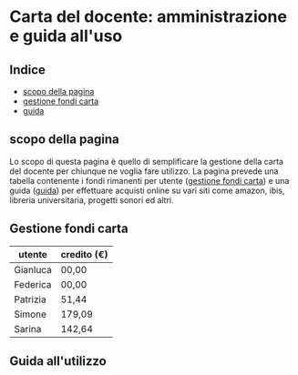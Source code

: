 # Carta del docente: amministrazione e guida all'uso


## Indice
- [scopo della pagina](#scopo-della-pagina)
- [gestione fondi carta](#gestione-fondi-carta)
- [guida](#guida)


## scopo della pagina
Lo scopo di questa pagina è quello di semplificare la gestione della carta del docente per chiunque ne voglia fare utilizzo.
La pagina prevede una tabella contenente i fondi rimanenti per utente ([gestione fondi carta](#gestione-fondi-carta)) e una guida ([guida](#guida)) per effettuare acquisti online su vari siti come amazon, ibis, libreria universitaria, progetti sonori ed altri.


## Gestione fondi carta

| **utente** | **credito (€)** |
| --- | --- |
| Gianluca | 00,00 |
| Federica | 00,00 |
| Patrizia | 51,44 |
| Simone   | 179,09 |
| Sarina   | 142,64 |


## Guida all'utilizzo
